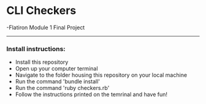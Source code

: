 # CLI Checkers
-Flatiron Module 1 Final Project

---
### Install instructions:
- Install this repository
- Open up your computer terminal
- Navigate to the folder housing this repository on your local machine
- Run the command 'bundle install'
- Run the command 'ruby checkers.rb'
- Follow the instructions printed on the temrinal and have fun!

